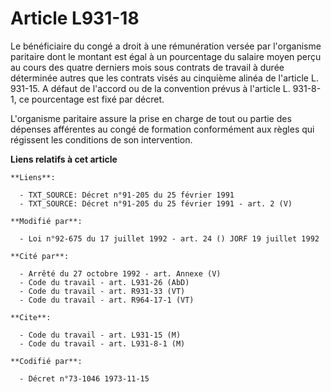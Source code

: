 # Article L931-18

Le bénéficiaire du congé a droit à une rémunération versée par l'organisme paritaire dont le montant est égal à un
pourcentage du salaire moyen perçu au cours des quatre derniers mois sous contrats de travail à durée déterminée autres que
les contrats visés au cinquième alinéa de l'article L. 931-15. A défaut de l'accord ou de la convention prévus à l'article L.
931-8-1, ce pourcentage est fixé par décret.

L'organisme paritaire assure la prise en charge de tout ou partie des dépenses afférentes au congé de formation conformément
aux règles qui régissent les conditions de son intervention.

**Liens relatifs à cet article**

	**Liens**:

	  - TXT_SOURCE: Décret n°91-205 du 25 février 1991
	  - TXT_SOURCE: Décret n°91-205 du 25 février 1991 - art. 2 (V)

	**Modifié par**:

	  - Loi n°92-675 du 17 juillet 1992 - art. 24 () JORF 19 juillet 1992

	**Cité par**:

	  - Arrêté du 27 octobre 1992 - art. Annexe (V)
	  - Code du travail - art. L931-26 (AbD)
	  - Code du travail - art. R931-33 (VT)
	  - Code du travail - art. R964-17-1 (VT)

	**Cite**:

	  - Code du travail - art. L931-15 (M)
	  - Code du travail - art. L931-8-1 (M)

	**Codifié par**:

	  - Décret n°73-1046 1973-11-15

